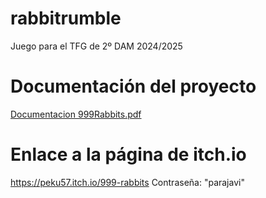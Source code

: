 # rabbitrumble
Juego para el TFG de 2º DAM 2024/2025
# Documentación del proyecto
[Documentacion 999Rabbits.pdf](https://github.com/user-attachments/files/20703638/Documentacion.999Rabbits-7.pdf)
# Enlace a la página de itch.io
https://peku57.itch.io/999-rabbits
Contraseña: "parajavi"
